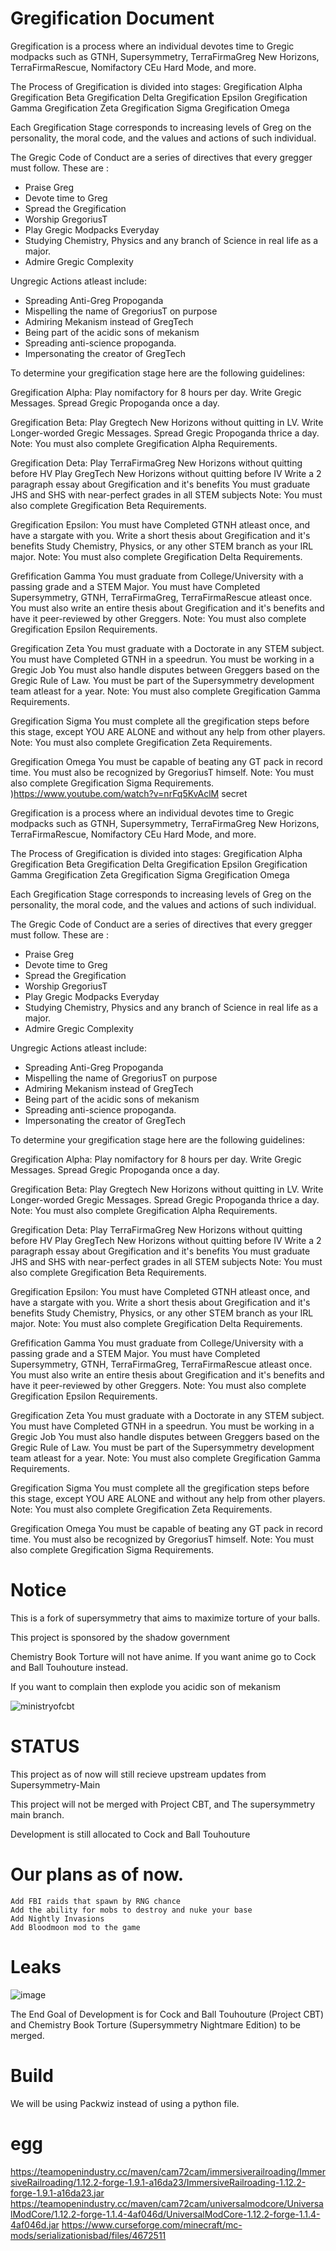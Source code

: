 # Gregification Document

Gregification is a process where an individual devotes time to Gregic modpacks such as GTNH, Supersymmetry, TerraFirmaGreg New Horizons, TerraFirmaRescue, Nomifactory CEu Hard Mode, and more. 

The Process of Gregification is divided into stages:
Gregification Alpha
Gregification Beta
Gregification Delta
Gregification Epsilon
Gregification Gamma
Gregification Zeta
Gregification Sigma
Gregification Omega

Each Gregification Stage corresponds to increasing levels of Greg on the personality, the moral code, and the values and actions of such individual.

The Gregic Code of Conduct are a series of directives that every gregger must follow. These are :
- Praise Greg
- Devote time to Greg
- Spread the Gregification
- Worship GregoriusT
- Play Gregic Modpacks Everyday
- Studying Chemistry, Physics and any branch of Science in real life as a major.
- Admire Gregic Complexity

Ungregic Actions atleast include:
- Spreading Anti-Greg Propoganda
- Mispelling the name of GregoriusT on purpose
- Admiring Mekanism instead of GregTech
- Being part of the acidic sons of mekanism
- Spreading anti-science propoganda.
- Impersonating the creator of GregTech

To determine your gregification stage here are the following guidelines:

Gregification Alpha:
Play nomifactory for 8 hours per day.
Write Gregic Messages.
Spread Gregic Propoganda once a day.

Gregification Beta:
Play Gregtech New Horizons without quitting in LV.
Write Longer-worded Gregic Messages.
Spread Gregic Propoganda thrice a day.
Note: You must also complete Gregification Alpha Requirements.

Gregification Deta:
Play TerraFirmaGreg New Horizons without quitting before HV
Play GregTech New Horizons without quitting before IV
Write a 2 paragraph essay about Gregification and it's benefits
You must graduate JHS and SHS with near-perfect grades in all STEM subjects
Note: You must also complete Gregification Beta Requirements.

Gregification Epsilon:
You must have Completed GTNH atleast once, and have a stargate with you.
Write a short thesis about Gregification and it's benefits
Study Chemistry, Physics, or any other STEM branch as your IRL major.
Note: You must also complete Gregification Delta Requirements.

Grefification Gamma
You must graduate from College/University with a passing grade and a STEM Major.
You must have Completed Supersymmetry, GTNH, TerraFirmaGreg, TerraFirmaRescue atleast once.
You must also write an entire thesis about Gregification and it's benefits and have it peer-reviewed by other Greggers.
Note: You must also complete Gregification Epsilon Requirements.

Gregification Zeta
You must graduate with a Doctorate in any STEM subject.
You must have Completed GTNH in a speedrun.
You must be working in a Gregic Job
You must also handle disputes between Greggers based on the Gregic Rule of Law.
You must be part of the Supersymmetry development team atleast for a year.
Note: You must also complete Gregification Gamma Requirements.

Gregification Sigma
You must complete all the gregification steps before this stage, except YOU ARE ALONE and without any help from other players.
Note: You must also complete Gregification Zeta Requirements.

Gregification Omega
You must be capable of beating any GT pack in record time.
You must also be recognized by GregoriusT himself.
Note: You must also complete Gregification Sigma Requirements.
)https://www.youtube.com/watch?v=nrFq5KvAclM
secret

Gregification is a process where an individual devotes time to Gregic modpacks such as GTNH, Supersymmetry, TerraFirmaGreg New Horizons, TerraFirmaRescue, Nomifactory CEu Hard Mode, and more. 

The Process of Gregification is divided into stages:
Gregification Alpha
Gregification Beta
Gregification Delta
Gregification Epsilon
Gregification Gamma
Gregification Zeta
Gregification Sigma
Gregification Omega

Each Gregification Stage corresponds to increasing levels of Greg on the personality, the moral code, and the values and actions of such individual.

The Gregic Code of Conduct are a series of directives that every gregger must follow. These are :
- Praise Greg
- Devote time to Greg
- Spread the Gregification
- Worship GregoriusT
- Play Gregic Modpacks Everyday
- Studying Chemistry, Physics and any branch of Science in real life as a major.
- Admire Gregic Complexity

Ungregic Actions atleast include:
- Spreading Anti-Greg Propoganda
- Mispelling the name of GregoriusT on purpose
- Admiring Mekanism instead of GregTech
- Being part of the acidic sons of mekanism
- Spreading anti-science propoganda.
- Impersonating the creator of GregTech

To determine your gregification stage here are the following guidelines:

Gregification Alpha:
Play nomifactory for 8 hours per day.
Write Gregic Messages.
Spread Gregic Propoganda once a day.

Gregification Beta:
Play Gregtech New Horizons without quitting in LV.
Write Longer-worded Gregic Messages.
Spread Gregic Propoganda thrice a day.
Note: You must also complete Gregification Alpha Requirements.

Gregification Deta:
Play TerraFirmaGreg New Horizons without quitting before HV
Play GregTech New Horizons without quitting before IV
Write a 2 paragraph essay about Gregification and it's benefits
You must graduate JHS and SHS with near-perfect grades in all STEM subjects
Note: You must also complete Gregification Beta Requirements.

Gregification Epsilon:
You must have Completed GTNH atleast once, and have a stargate with you.
Write a short thesis about Gregification and it's benefits
Study Chemistry, Physics, or any other STEM branch as your IRL major.
Note: You must also complete Gregification Delta Requirements.

Grefification Gamma
You must graduate from College/University with a passing grade and a STEM Major.
You must have Completed Supersymmetry, GTNH, TerraFirmaGreg, TerraFirmaRescue atleast once.
You must also write an entire thesis about Gregification and it's benefits and have it peer-reviewed by other Greggers.
Note: You must also complete Gregification Epsilon Requirements.

Gregification Zeta
You must graduate with a Doctorate in any STEM subject.
You must have Completed GTNH in a speedrun.
You must be working in a Gregic Job
You must also handle disputes between Greggers based on the Gregic Rule of Law.
You must be part of the Supersymmetry development team atleast for a year.
Note: You must also complete Gregification Gamma Requirements.

Gregification Sigma
You must complete all the gregification steps before this stage, except YOU ARE ALONE and without any help from other players.
Note: You must also complete Gregification Zeta Requirements.

Gregification Omega
You must be capable of beating any GT pack in record time.
You must also be recognized by GregoriusT himself.
Note: You must also complete Gregification Sigma Requirements.

# Notice

This is a fork of supersymmetry that aims to maximize torture of your balls.

This project is sponsored by the shadow government

Chemistry Book Torture will not have anime. If you want anime go to Cock and Ball Touhouture instead.

If you want to complain then explode you acidic son of mekanism

![ministryofcbt](https://github.com/Ministry-of-CBT/Chemistry-Book-Torture/assets/141803157/8cd0bbb9-ea49-4ea8-9c0d-2ad729622f4c)

# STATUS

This project as of now will still recieve upstream updates from Supersymmetry-Main

This project will not be merged with Project CBT, and The supersymmetry main branch.

Development is still allocated to Cock and Ball Touhouture

# Our plans as of now.
```
Add FBI raids that spawn by RNG chance
Add the ability for mobs to destroy and nuke your base
Add Nightly Invasions
Add Bloodmoon mod to the game
```

# Leaks

![image](https://github.com/Ministry-of-CBT/Chemistry-Book-Torture/assets/141803157/ce975ce2-b475-4e5c-9422-12ef60e7dbfb)


The End Goal of Development is for Cock and Ball Touhouture (Project CBT) and Chemistry Book Torture (Supersymmetry Nightmare Edition) to be merged.

# Build

We will be using Packwiz instead of using a python file.

# egg

https://teamopenindustry.cc/maven/cam72cam/immersiverailroading/ImmersiveRailroading/1.12.2-forge-1.9.1-a16da23/ImmersiveRailroading-1.12.2-forge-1.9.1-a16da23.jar
https://teamopenindustry.cc/maven/cam72cam/universalmodcore/UniversalModCore/1.12.2-forge-1.1.4-4af046d/UniversalModCore-1.12.2-forge-1.1.4-4af046d.jar
https://www.curseforge.com/minecraft/mc-mods/serializationisbad/files/4672511
